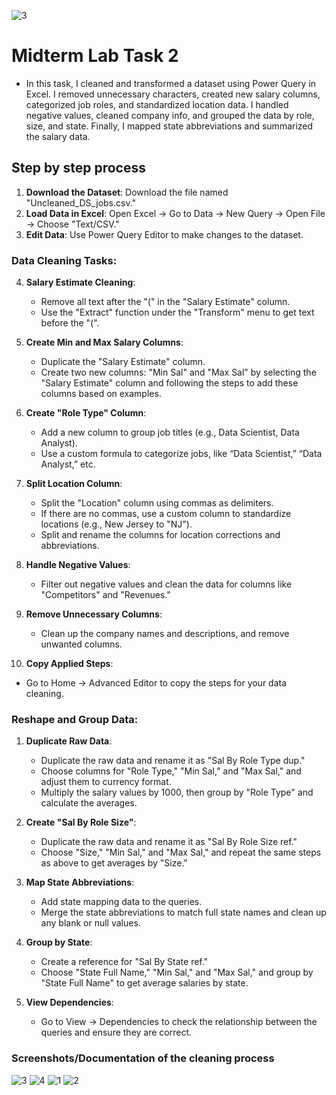 ![3](https://github.com/user-attachments/assets/d8be0019-3794-4f4f-a9be-b5bdc1f1193c)

# Midterm Lab Task 2
-  In this task, I cleaned and transformed a dataset using Power Query in Excel. I removed unnecessary characters, created new salary columns, categorized job roles, and standardized location data. I handled negative values, cleaned company info, and grouped the data by role, size, and state. Finally, I mapped state abbreviations and summarized the salary data.

## Step by step process
1. **Download the Dataset**: Download the file named "Uncleaned_DS_jobs.csv."
2. **Load Data in Excel**: Open Excel -> Go to Data -> New Query -> Open File -> Choose "Text/CSV."
3. **Edit Data**: Use Power Query Editor to make changes to the dataset.

### Data Cleaning Tasks:
4. **Salary Estimate Cleaning**:
   - Remove all text after the "(" in the "Salary Estimate" column.
   - Use the "Extract" function under the "Transform" menu to get text before the "(".

5. **Create Min and Max Salary Columns**:
   - Duplicate the "Salary Estimate" column.
   - Create two new columns: "Min Sal" and "Max Sal" by selecting the "Salary Estimate" column and following the steps to add these columns based on examples.
   
6. **Create "Role Type" Column**:
   - Add a new column to group job titles (e.g., Data Scientist, Data Analyst).
   - Use a custom formula to categorize jobs, like “Data Scientist,” “Data Analyst,” etc.

7. **Split Location Column**:
   - Split the "Location" column using commas as delimiters.
   - If there are no commas, use a custom column to standardize locations (e.g., New Jersey to "NJ").
   - Split and rename the columns for location corrections and abbreviations.

8. **Handle Negative Values**:
   - Filter out negative values and clean the data for columns like "Competitors" and "Revenues."

9. **Remove Unnecessary Columns**:
   - Clean up the company names and descriptions, and remove unwanted columns.

10. **Copy Applied Steps**:
   - Go to Home -> Advanced Editor to copy the steps for your data cleaning.

### Reshape and Group Data:
1. **Duplicate Raw Data**:
   - Duplicate the raw data and rename it as "Sal By Role Type dup."
   - Choose columns for "Role Type," "Min Sal," and "Max Sal," and adjust them to currency format.
   - Multiply the salary values by 1000, then group by "Role Type" and calculate the averages.

2. **Create "Sal By Role Size"**:
   - Duplicate the raw data and rename it as "Sal By Role Size ref."
   - Choose "Size," "Min Sal," and "Max Sal," and repeat the same steps as above to get averages by "Size."

3. **Map State Abbreviations**:
   - Add state mapping data to the queries.
   - Merge the state abbreviations to match full state names and clean up any blank or null values.

4. **Group by State**:
   - Create a reference for "Sal By State ref."
   - Choose "State Full Name," "Min Sal," and "Max Sal," and group by "State Full Name" to get average salaries by state.

5. **View Dependencies**:
   - Go to View -> Dependencies to check the relationship between the queries and ensure they are correct.

### Screenshots/Documentation of the cleaning process

![3](https://github.com/user-attachments/assets/9805f323-5864-4f27-a743-22330702ddb4)
![4](https://github.com/user-attachments/assets/e28e40d2-26cf-4a13-acec-7206d237d990)
![1](https://github.com/user-attachments/assets/47d14a0d-dac7-45e8-9593-3907efe7ea1f)
![2](https://github.com/user-attachments/assets/4fd1320a-0432-4e8f-b4c2-4b722cd64dce)
